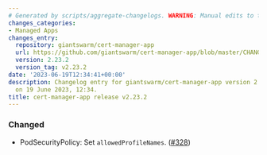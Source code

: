 ```yaml
---
# Generated by scripts/aggregate-changelogs. WARNING: Manual edits to this files will be overwritten.
changes_categories:
- Managed Apps
changes_entry:
  repository: giantswarm/cert-manager-app
  url: https://github.com/giantswarm/cert-manager-app/blob/master/CHANGELOG.md#2232---2023-06-19
  version: 2.23.2
  version_tag: v2.23.2
date: '2023-06-19T12:34:41+00:00'
description: Changelog entry for giantswarm/cert-manager-app version 2.23.2, published
  on 19 June 2023, 12:34.
title: cert-manager-app release v2.23.2
---
```


### Changed
- PodSecurityPolicy: Set `allowedProfileNames`. ([#328](https://github.com/giantswarm/cert-manager-app/pull/328))
